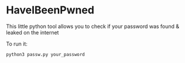 # HaveIBeenPwned
This little python tool allows you to check if your password was found &amp; leaked on the internet

To run it: 
```python
python3 passw.py your_password
```

